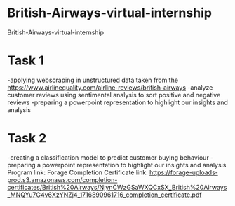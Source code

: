 # British-Airways-virtual-internship
British-Airways-virtual-internship
# Task 1
-applying webscraping in unstructured data taken from the https://www.airlinequality.com/airline-reviews/british-airways
-analyze customer reviews using sentimental analysis to sort positive and negative reviews
-preparing a powerpoint representation to highlight our insights and analysis
# Task 2
-creating a classification model to predict customer buying behaviour
-preparing a powerpoint representation to highlight our insights and analysis
Program link: Forage
Completion Certificate link: https://forage-uploads-prod.s3.amazonaws.com/completion-certificates/British%20Airways/NjynCWzGSaWXQCxSX_British%20Airways_MNQYu7G4v6XzYNZj4_1716890961716_completion_certificate.pdf
